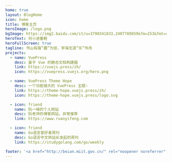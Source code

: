 ```yaml
---
home: true
layout: BlogHome
icon: home
title: 博客主页
heroImage: /logo.png
bgImage: https://img2.baidu.com/it/u=3790341833,2407789859&fm=253&fmt=auto&app=120&f=JPEG?w=1422&h=800
heroText: 何小进童鞋
heroFullScreen: true
tagline: 书山有路“趣”为径，学海无涯“乐”作舟
projects:
  - name: VuePress
    desc: 基于 Vue 的静态文档构建器
    link: https://vuejs.press/zh/
    icon: https://vuepress.vuejs.org/hero.png

  - name: VuePress Theme Hope
    desc: 一个功能强大的 VuePress 主题✨
    link: https://theme-hope.vuejs.press/zh/
    icon: https://theme-hope.vuejs.press/logo.svg

  - icon: friend
    name: 阮一峰的个人网站
    desc: 阮老师的博客网站，非常推荐
    link: https://www.ruanyifeng.com

  - icon: friend
    name: Go语言爱好者周刊
    desc: Go语言中文网站长发起的周刊
    link: https://studygolang.com/go/weekly

footer: '<a href="http://beian.miit.gov.cn/" rel="noopener noreferrer" target="_blank">备案号: 皖ICP备2022000616号-1</a> | <a href="/about/site.html">关于网站</a>'
---
```

